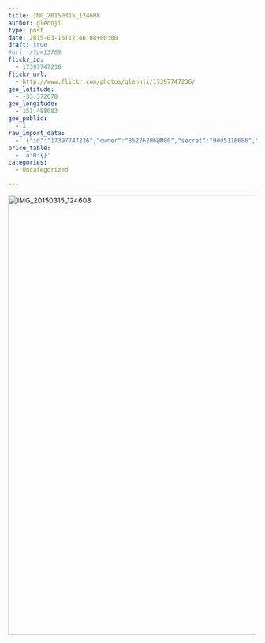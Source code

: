 ```yaml
---
title: IMG_20150315_124608
author: glennji
type: post
date: 2015-03-15T12:46:08+00:00
draft: true
#url: /?p=13769
flickr_id:
  - 17397747236
flickr_url:
  - http://www.flickr.com/photos/glennji/17397747236/
geo_latitude:
  - -33.372678
geo_longitude:
  - 151.488083
geo_public:
  - 1
raw_import_data:
  - '{"id":"17397747236","owner":"85226206@N00","secret":"9dd5116686","server":"7758","farm":8,"title":"IMG_20150315_124608","ispublic":0,"isfriend":0,"isfamily":0,"description":{"_content":""},"dateupload":"1431088075","lastupdate":"1431088085","datetaken":"2015-03-15 12:46:08","datetakengranularity":"0","datetakenunknown":"0","ownername":"glennji","tags":"","machine_tags":"","originalsecret":"a35a2868ae","originalformat":"jpg","latitude":"-33.372678","longitude":"151.488083","accuracy":"16","context":0,"place_id":"kqf7_PVTWryAwgzc2w","woeid":"28645358","geo_is_family":0,"geo_is_friend":0,"geo_is_contact":0,"geo_is_public":0,"media":"photo","media_status":"ready","url_o":"https://farm8.staticflickr.com/7758/17397747236_a35a2868ae_o.jpg","height_o":"4208","width_o":"3120"}'
price_table:
  - 'a:0:{}'
categories:
  - Uncategorized

---
```

<p class="flickr-image">
  <a href="http://www.flickr.com/photos/glennji/17397747236/" class="flickr-link"><img src="/wp-content/uploads/2015/03/17397747236_a35a2868ae_o-759x1024.jpg" width="660" height="890" alt="IMG_20150315_124608" class="keyring-img" /></a>
</p>
